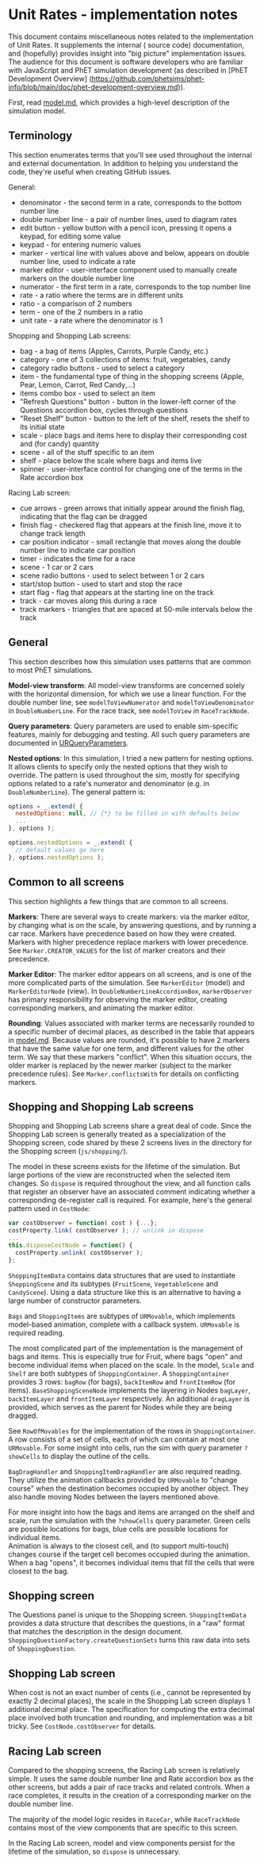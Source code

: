 # Unit Rates - implementation notes

This document contains miscellaneous notes related to the implementation of Unit Rates. It supplements the internal (
source code) documentation, and (hopefully) provides insight into
"big picture" implementation issues. The audience for this document is software developers who are familiar with
JavaScript and PhET simulation development (as described in [PhET Development Overview]
(https://github.com/phetsims/phet-info/blob/main/doc/phet-development-overview.md)).

First, read [model.md](https://github.com/phetsims/unit-rates/blob/main/doc/model.md), which provides a high-level
description of the simulation model.

## Terminology

This section enumerates terms that you'll see used throughout the internal and external documentation. In addition to
helping you understand the code, they're useful when creating GitHub issues.

General:

* denominator - the second term in a rate, corresponds to the bottom number line
* double number line - a pair of number lines, used to diagram rates
* edit button - yellow button with a pencil icon, pressing it opens a keypad, for editing some value
* keypad - for entering numeric values
* marker - vertical line with values above and below, appears on double number line, used to indicate a rate
* marker editor - user-interface component used to manually create markers on the double number line
* numerator - the first term in a rate, corresponds to the top number line
* rate - a ratio where the terms are in different units
* ratio - a comparison of 2 numbers
* term - one of the 2 numbers in a ratio
* unit rate - a rate where the denominator is 1

Shopping and Shopping Lab screens:

* bag - a bag of items (Apples, Carrots, Purple Candy, etc.)
* category - one of 3 collections of items: fruit, vegetables, candy
* category radio buttons - used to select a category
* item - the fundamental type of thing in the shopping screens (Apple, Pear, Lemon, Carrot, Red Candy,...)
* items combo box - used to select an item
* "Refresh Questions" button - button in the lower-left corner of the Questions accordion box, cycles through questions
* "Reset Shelf" button - button to the left of the shelf, resets the shelf to its initial state
* scale - place bags and items here to display their corresponding cost and (for candy) quantity
* scene - all of the stuff specific to an item
* shelf - place below the scale where bags and items live
* spinner - user-interface control for changing one of the terms in the Rate accordion box

Racing Lab screen:

* cue arrows - green arrows that initially appear around the finish flag, indicating that the flag can be dragged
* finish flag - checkered flag that appears at the finish line, move it to change track length
* car position indicator - small rectangle that moves along the double number line to indicate car position
* timer - indicates the time for a race
* scene - 1 car or 2 cars
* scene radio buttons - used to select between 1 or 2 cars
* start/stop button - used to start and stop the race
* start flag - flag that appears at the starting line on the track
* track - car moves along this during a race
* track markers - triangles that are spaced at 50-mile intervals below the track

## General

This section describes how this simulation uses patterns that are common to most PhET simulations.

**Model-view transform**: All model-view transforms are concerned solely with the horizontal dimension, for which we use
a linear function. For the double number line, see `modelToViewNumerator` and `modelToViewDenominator`
in `DoubleNumberLine`. For the race track, see `modelToView` in `RaceTrackNode`.

**Query parameters**: Query parameters are used to enable sim-specific features, mainly for debugging and testing. All
such query parameters are documented in
[URQueryParameters](https://github.com/phetsims/unit-rates/blob/main/js/common/URQueryParameters.ts).

**Nested options**: In this simulation, I tried a new pattern for nesting options. It allows clients to specify only the
nested options that they wish to override. The pattern is used throughout the sim, mostly for specifying options related
to a rate's numerator and denominator
(e.g. in `DoubleNumberLine`). The general pattern is:

```js
options = _.extend( {
  nestedOptions: null, // {*} to be filled in with defaults below
  ...
}, options );

options.nestedOptions = _.extend( {
  // default values go here
}, options.nestedOptions );
```

## Common to all screens

This section highlights a few things that are common to all screens.

**Markers**: There are several ways to create markers: via the marker editor, by changing what is on the scale, by
answering questions, and by running a car race. Markers have precedence based on how they were created. Markers with
higher precedence replace markers with lower precedence. See `Marker.CREATOR_VALUES` for the list of marker creators and
their precedence.

**Marker Editor**: The marker editor appears on all screens, and is one of the more complicated parts of the simulation.
See `MarkerEditor` (model) and
`MarkerEditorNode` (view). In `DoubleNumberLineAccordionBox`, `markerObserver` has primary responsibility for observing
the marker editor, creating corresponding markers, and animating the marker editor.

**Rounding**: Values associated with marker terms are necessarily rounded to a specific number of decimal places, as
described in the table that appears in [model.md](https://github.com/phetsims/unit-rates/blob/main/doc/model.md).
Because values are rounded, it's possible to have 2 markers that have the same value for one term, and different values
for the other term. We say that these markers "conflict". When this situation occurs, the older marker is replaced by
the newer marker (subject to the marker precedence rules). See `Marker.conflictsWith`
for details on conflicting markers.

## Shopping and Shopping Lab screens

Shopping and Shopping Lab screens share a great deal of code. Since the Shopping Lab screen is generally treated as a
specialization of the Shopping screen, code shared by these 2 screens lives in the directory for the Shopping
screen (`js/shopping/`).

The model in these screens exists for the lifetime of the simulation. But large portions of the view are reconstructed
when the selected item changes. So `dispose` is required throughout the view, and all function calls that register an
observer have an associated comment indicating whether a corresponding de-register call is required. For example, here's
the general pattern used in `CostNode`:

```js
var costObserver = function( cost ) {...};
costProperty.link( costObserver ); // unlink in dispose
...
this.disposeCostNode = function() {
  costProperty.unlink( costObserver );
};
```

`ShoppingItemData` contains data structures that are used to instantiate `ShoppingScene` and its
subtypes (`FruitScene`, `VegetableScene` and
`CandyScene`). Using a data structure like this is an alternative to having a large number of constructor parameters.

`Bags` and `ShoppingItems` are subtypes of `URMovable`, which implements model-based animation, complete with a callback
system.
`URMovable` is required reading.

The most complicated part of the implementation is the management of bags and items. This is especially true for Fruit,
where bags "open" and become individual items when placed on the scale. In the model, `Scale` and `Shelf` are both
subtypes of `ShoppingContainer`. A `ShoppingContainer`
provides 3 rows: `bagRow` (for bags), `backItemRow` and `frontItemRow` (for items).  `BaseShoppingSceneNode`
implements the layering in Nodes `bagLayer`, `backItemLayer` and `frontItemLayer` respectively. An
additional `dragLayer` is provided, which serves as the parent for Nodes while they are being dragged.

See `RowOfMovables` for the implementation of the rows in `ShoppingContainer`. A row consists of a set of cells, each of
which can contain at most one `URMovable`. For some insight into cells, run the sim with query parameter `?showCells` to
display the outline of the cells.

`BagDragHandler` and `ShoppingItemDragHandler` are also required reading. They utilize the animation callbacks provided
by
`URMovable` to "change course" when the destination becomes occupied by another object. They also handle moving Nodes
between the layers mentioned above.

For more insight into how the bags and items are arranged on the shelf and scale, run the simulation with
the `?showCells`
query parameter. Green cells are possible locations for bags, blue cells are possible locations for individual items.  
Animation is always to the closest cell, and (to support multi-touch) changes course if the target cell becomes occupied
during the animation. When a bag "opens", it becomes individual items that fill the cells that were closest to the bag.

## Shopping screen

The Questions panel is unique to the Shopping screen. `ShoppingItemData` provides a data structure that describes the
questions, in a
"raw" format that matches the description in the design document. `ShoppingQuestionFactory.createQuestionSets` turns
this raw data into sets of `ShoppingQuestion`.

## Shopping Lab screen

When cost is not an exact number of cents (i.e., cannot be represented by exactly 2 decimal places), the scale in the
Shopping Lab screen displays 1 additional decimal place. The specification for computing the extra decimal place
involved both truncation and rounding, and implementation was a bit tricky. See `CostNode.costObserver` for details.

## Racing Lab screen

Compared to the shopping screens, the Racing Lab screen is relatively simple. It uses the same double number line and
Rate accordion box as the other screens, but adds a pair of race tracks and related controls. When a race completes, it
results in the creation of a corresponding marker on the double number line.

The majority of the model logic resides in `RaceCar`, while `RaceTrackNode` contains most of the view components that
are specific to this screen.

In the Racing Lab screen, model and view components persist for the lifetime of the simulation, so `dispose` is
unnecessary.
